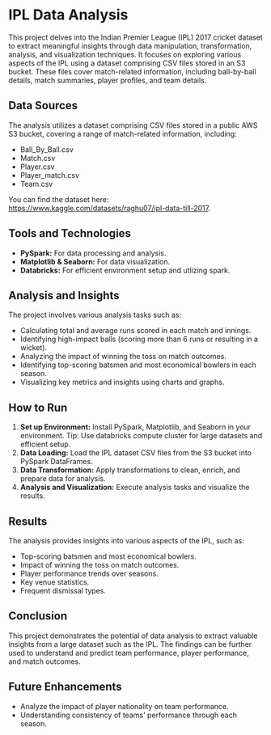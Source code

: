 # IPL Data Analysis

This project delves into the Indian Premier League (IPL) 2017 cricket dataset to extract meaningful insights through data manipulation, transformation, analysis, and visualization techniques. It focuses on exploring various aspects of the IPL using a dataset comprising CSV files stored in an S3 bucket. These files cover match-related information, including ball-by-ball details, match summaries, player profiles, and team details.

## Data Sources

The analysis utilizes a dataset comprising CSV files stored in a public AWS S3 bucket, covering a range of match-related information, including:

- Ball_By_Ball.csv
- Match.csv
- Player.csv
- Player_match.csv
- Team.csv

You can find the dataset here: https://www.kaggle.com/datasets/raghu07/ipl-data-till-2017.

## Tools and Technologies

- **PySpark:** For data processing and analysis.
- **Matplotlib & Seaborn:** For data visualization.
- **Databricks:** For efficient environment setup and utlizing spark.

## Analysis and Insights

The project involves various analysis tasks such as:

- Calculating total and average runs scored in each match and innings.
- Identifying high-impact balls (scoring more than 6 runs or resulting in a wicket).
- Analyzing the impact of winning the toss on match outcomes.
- Identifying top-scoring batsmen and most economical bowlers in each season.
- Visualizing key metrics and insights using charts and graphs.

## How to Run

1. **Set up Environment:** Install PySpark, Matplotlib, and Seaborn in your environment. Tip: Use databricks compute cluster for large datasets and efficient setup.
2. **Data Loading:** Load the IPL dataset CSV files from the S3 bucket into PySpark DataFrames.
3. **Data Transformation:** Apply transformations to clean, enrich, and prepare data for analysis.
4. **Analysis and Visualization:** Execute analysis tasks and visualize the results.

## Results

The analysis provides insights into various aspects of the IPL, such as:

- Top-scoring batsmen and most economical bowlers.
- Impact of winning the toss on match outcomes.
- Player performance trends over seasons.
- Key venue statistics.
- Frequent dismissal types.

## Conclusion

This project demonstrates the potential of data analysis to extract valuable insights from a large dataset such as the IPL. The findings can be further used to understand and predict team performance, player performance, and match outcomes.

## Future Enhancements
- Analyze the impact of player nationality on team performance.
- Understanding consistency of teams' performance through each season.